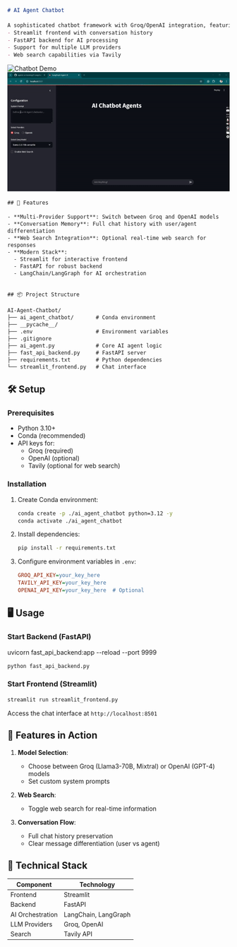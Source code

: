 
```markdown
# AI Agent Chatbot

A sophisticated chatbot framework with Groq/OpenAI integration, featuring:
- Streamlit frontend with conversation history
- FastAPI backend for AI processing
- Support for multiple LLM providers
- Web search capabilities via Tavily

```

![Chatbot Demo](demo/AI_Agent_Chatbot_Demo.gif)
![Chatbot Demo](https://github.com/sdburde/AI-Agent-Chatbot/blob/main/demo/AI_Agent_Chatbot_GIF.gif)

```
## 🚀 Features

- **Multi-Provider Support**: Switch between Groq and OpenAI models
- **Conversation Memory**: Full chat history with user/agent differentiation
- **Web Search Integration**: Optional real-time web search for responses
- **Modern Stack**:
  - Streamlit for interactive frontend
  - FastAPI for robust backend
  - LangChain/LangGraph for AI orchestration


## 📦 Project Structure

AI-Agent-Chatbot/
├── ai_agent_chatbot/       # Conda environment
├── __pycache__/
├── .env                    # Environment variables
├── .gitignore
├── ai_agent.py             # Core AI agent logic
├── fast_api_backend.py     # FastAPI server
├── requirements.txt        # Python dependencies
└── streamlit_frontend.py   # Chat interface
```

## 🛠️ Setup

### Prerequisites
- Python 3.10+
- Conda (recommended)
- API keys for:
  - Groq (required)
  - OpenAI (optional)
  - Tavily (optional for web search)

### Installation
1. Create Conda environment:
   ```bash
   conda create -p ./ai_agent_chatbot python=3.12 -y
   conda activate ./ai_agent_chatbot
   ```

2. Install dependencies:
   ```bash
   pip install -r requirements.txt
   ```

3. Configure environment variables in `.env`:
   ```ini
   GROQ_API_KEY=your_key_here
   TAVILY_API_KEY=your_key_here
   OPENAI_API_KEY=your_key_here  # Optional
   ```

## 🖥️ Usage

### Start Backend (FastAPI)
uvicorn fast_api_backend:app --reload --port 9999
```bash
python fast_api_backend.py
```

### Start Frontend (Streamlit)
```bash
streamlit run streamlit_frontend.py
```

Access the chat interface at `http://localhost:8501`

## 🌟 Features in Action

1. **Model Selection**:
   - Choose between Groq (Llama3-70B, Mixtral) or OpenAI (GPT-4) models
   - Set custom system prompts

2. **Web Search**:
   - Toggle web search for real-time information

3. **Conversation Flow**:
   - Full chat history preservation
   - Clear message differentiation (user vs agent)

## 🤖 Technical Stack

| Component       | Technology |
|----------------|------------|
| Frontend       | Streamlit  |
| Backend        | FastAPI    |
| AI Orchestration | LangChain, LangGraph |
| LLM Providers  | Groq, OpenAI |
| Search         | Tavily API |

